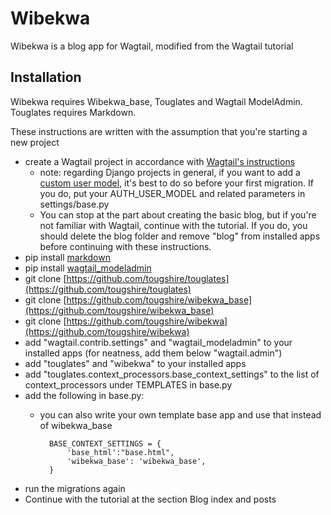 # Wibekwa

Wibekwa is a blog app for Wagtail, modified from the Wagtail tutorial

## Installation

Wibekwa requires Wibekwa_base, Touglates and Wagtail ModelAdmin.  Touglates requires Markdown.

These instructions are written with the assumption that you're starting a new project

* create a Wagtail project in accordance with [Wagtail's instructions](https://docs.wagtail.org/en/v6.2.1/getting_started/)
    * note: regarding Django projects in general, if you want to add a [custom user model](https://docs.djangoproject.com/en/5.1/topics/auth/customizing/#using-a-custom-user-model-when-starting-a-project), it's best to do so before your first migration. If you do, put your AUTH_USER_MODEL and related parameters in settings/base.py
    * You can stop at the part about creating the basic blog, but if you're not familiar with Wagtail, continue with the tutorial. If you do, you should delete the blog folder and remove "blog" from installed apps before continuing with these instructions.
* pip install [markdown](https://pypi.org/project/Markdown/)
* pip install [wagtail_modeladmin](https://pypi.org/project/wagtail-modeladmin/)
* git clone [https://github.com/tougshire/touglates](https://github.com/tougshire/touglates)
* git clone [https://github.com/tougshire/wibekwa_base](https://github.com/tougshire/wibekwa_base)
* git clone [https://github.com/tougshire/wibekwa](https://github.com/tougshire/wibekwa)
* add "wagtail.contrib.settings" and "wagtail_modeladmin" to your installed apps (for neatness, add them below "wagtail.admin")
* add "touglates" and "wibekwa" to your installed apps
* add "touglates.context_processors.base_context_settings" to the list of context_processors under TEMPLATES in base.py
* add the following in base.py:
    * you can also write your own template base app and use that instead of wibekwa_base

            BASE_CONTEXT_SETTINGS = {
                'base_html':"base.html",
                'wibekwa_base': 'wibekwa_base',
            }

* run the migrations again
* Continue with the tutorial at the section Blog index and posts





